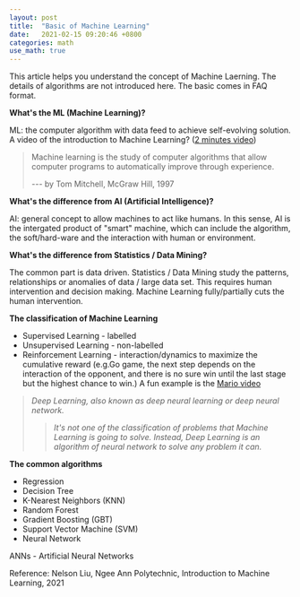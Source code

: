 ```yaml
---
layout: post
title:  "Basic of Machine Learning"
date:   2021-02-15 09:20:46 +0800
categories: math
use_math: true
---
```


This article helps you understand the concept of Machine Laerning. The details of algorithms are not introduced here. The basic comes in FAQ format.

**What's the ML (Machine Learning)?**

ML: the computer algorithm with data feed to achieve self-evolving solution. A video of the introduction to Machine Learning? ([2 minutes video](https://youtu.be/QghjaS0WQQU))

>Machine learning is the study of computer algorithms that allow computer programs to automatically improve through experience.
>
>   --- by Tom Mitchell, McGraw Hill, 1997

**What's the difference from AI (Artificial Intelligence)?**

AI: general concept to allow machines to act like humans. In this sense, AI is the intergated product of "smart" machine, which can include the algorithm, the soft/hard-ware and the interaction with human or environment.

**What's the difference from Statistics / Data Mining?**

The common part is data driven. Statistics / Data Mining study the patterns, relationships or anomalies of data / large data set. This requires human intervention and decision making. Machine Learning fully/partially cuts the human intervention.

**The classification of Machine Learning**

* Supervised Learning - labelled
* Unsupervised Learning - non-labelled
* Reinforcement Learning - interaction/dynamics to maximize the cumulative reward (e.g.Go game, the next step depends on the interaction of the opponent, and there is no sure win until the last stage but the highest chance to win.) A fun example is the [Mario video](https://youtu.be/qv6UVOQ0F44)

> *Deep Learning, also known as deep neural learning or deep neural network.* 
>> *It's not one of the classification of problems that Machine Learning is going to solve. Instead, Deep Learning is an algorithm of neural network to solve any problem it can.*

**The common algorithms**

* Regression
* Decision Tree
* K-Nearest Neighbors (KNN)
* Random Forest
* Gradient Boosting (GBT)
* Support Vector Machine (SVM)
* Neural Network

ANNs - Artificial Neural Networks

Reference: Nelson Liu, Ngee Ann Polytechnic, Introduction to Machine Learning, 2021